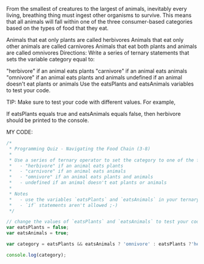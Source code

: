 From the smallest of creatures to the largest of animals, inevitably every living, breathing thing must ingest other organisms to survive. This means that all animals will fall within one of the three consumer-based categories based on the types of food that they eat.

Animals that eat only plants are called herbivores
Animals that eat only other animals are called carnivores
Animals that eat both plants and animals are called omnivores
Directions:
Write a series of ternary statements that sets the variable category equal to:

"herbivore" if an animal eats plants
"carnivore" if an animal eats animals
"omnivore" if an animal eats plants and animals
undefined if an animal doesn't eat plants or animals
Use the eatsPlants and eatsAnimals variables to test your code.

TIP: Make sure to test your code with different values. For example,

If eatsPlants equals true and eatsAnimals equals false, then herbivore should be printed to the console.

MY CODE:
```javascript
/*
 * Programming Quiz - Navigating the Food Chain (3-8)
 *
 * Use a series of ternary operator to set the category to one of the following:
 *   - "herbivore" if an animal eats plants
 *   - "carnivore" if an animal eats animals
 *   - "omnivore" if an animal eats plants and animals
 *   - undefined if an animal doesn't eat plants or animals
 *
 * Notes
 *   - use the variables `eatsPlants` and `eatsAnimals` in your ternary expressions
 *   - `if` statements aren't allowed ;-)
 */

// change the values of `eatsPlants` and `eatsAnimals` to test your code
var eatsPlants = false;
var eatsAnimals = true;

var category = eatsPlants && eatsAnimals ? 'omnivore' : eatsPlants ?'herbivore': eatsAnimals ? 'carnivore' : "undefined";

console.log(category);
